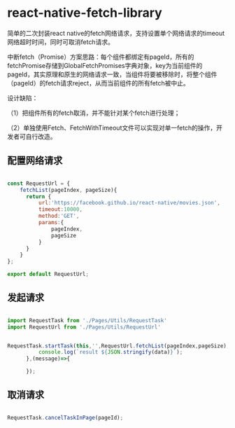 # react-native-fetch-library
简单的二次封装react native的fetch网络请求，支持设置单个网络请求的timeout网络超时时间，同时可取消fetch请求。

中断fetch（Promise）方案思路：每个组件都绑定有pageId，所有的fetchPromise存储到GlobalFetchPromises字典对象，key为当前组件的pageId，其实原理和原生的网络请求一致，当组件将要被移除时，将整个组件（pageId）的fetch请求reject，从而当前组件的所有fetch被中止。

设计缺陷：

（1）把组件所有的fetch取消，并不能针对某个fetch进行处理；
 
（2）单独使用Fetch、FetchWithTimeout文件可以实现对单一fetch的操作，开发者可自行改造。



## 配置网络请求

```javascript

const RequestUrl = {
    fetchList(pageIndex, pageSize){
      return {
          url:'https://facebook.github.io/react-native/movies.json',
          timeout:10000,
          method:'GET',
          params:{
              pageIndex,
              pageSize
          }
      }
    }
};

export default RequestUrl;

```


## 发起请求

```javascript

import RequestTask from './Pages/Utils/RequestTask'
import RequestUrl from './Pages/Utils/RequestUrl'


RequestTask.startTask(this,'',RequestUrl.fetchList(pageIndex,pageSize), true,true,(data)=>{
          console.log(`result ${JSON.stringify(data)}`);
      },(message)=>{

      });

```


## 取消请求

```javascript

RequestTask.cancelTaskInPage(pageId);

```

